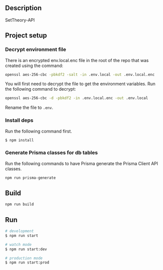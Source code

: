 ## Description

SetTheory-API

## Project setup

### Decrypt environment file

There is an encrypted env.local.enc file in the root of the repo that was created using the command:

```bash
openssl aes-256-cbc -pbkdf2 -salt -in .env.local -out .env.local.enc
```

You will first need to decrypt the file to get the environment variables. Run the following command to decrypt:

```bash
openssl aes-256-cbc -d -pbkdf2 -in .env.local.enc -out .env.local
```

Rename the file to `.env`.

### Install deps

Run the following command first.

```bash
$ npm install
```

### Generate Prisma classes for db tables

Run the following commands to have Prisma generate the Prisma Client API classes.

```bash
npm run prisma-generate
```

## Build

```bash
npm run build
```

## Run

```bash
# development
$ npm run start

# watch mode
$ npm run start:dev

# production mode
$ npm run start:prod
```
